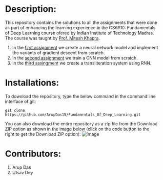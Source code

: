 # Description:

This repository contains the solutions to all the assignments that were done as part of enhancing the learning experience in the CS6910: Fundamentals of Deep Learning course ofered by Indian Institute of Technology Madras. The course was taught by [Prof. Mitesh Khapra](https://www.cse.iitm.ac.in/~miteshk/).

1. In the [first assignment](https://github.com/ArupDas15/Fundamentals_Of_Deep_Learning/tree/master/cs6910_assignment1) we create a neural network model and implement the variants of gradient descent from scratch.
2. In the [second assignment](https://github.com/ArupDas15/Fundamentals_Of_Deep_Learning/tree/master/cs6910_assignment2) we train a CNN model from scratch.
3. In the [third assingment](https://github.com/ArupDas15/Fundamentals_Of_Deep_Learning/tree/master/cs6910_assignment3) we create a transliteration system using RNN.

# Installations:

To download the repository, type the below command in the command line interface of git: 
 
`git clone https://github.com/ArupDas15/Fundamentals_Of_Deep_Learning.git`

You can also download the entire repository as a zip file from the Download ZIP option as shown in the image below (click on the code button to the right to get the Download ZIP option):
![image](https://user-images.githubusercontent.com/37553488/121744156-18c6b600-cb20-11eb-8cab-a783b2e29867.png)


# Contributors:

1. Arup Das
2. Utsav Dey

